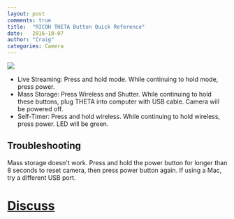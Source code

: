 ```yaml
---
layout: post
comments: true
title:  "RICOH THETA Button Quick Reference"
date:   2016-10-07
author: "Craig"
categories: Camera
---
```


![](/blog/img/2016-10/button-guide.png)

* Live Streaming: Press and hold mode. While continuing to hold mode, press power.
* Mass Storage: Press Wireless and Shutter. While continuing to hold these buttons,
plug THETA into computer with USB cable. Camera will be powered off.
* Self-Timer: Press and hold wireless. While continuing to hold wireless, press power.
LED will be green.

## Troubleshooting

Mass storage doesn't work. Press and hold the power button for longer than
8 seconds to reset camera, then press power button again. If using a Mac,
try a different USB port.

# [Discuss](http://lists.theta360.guide/t/ricoh-theta-button-quick-reference/478?u=codetricity)

